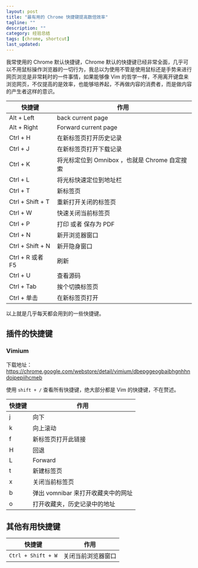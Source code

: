 ```yaml
---
layout: post
title: "最有用的 Chrome 快捷键提高数倍效率"
tagline: ""
description: ""
category: 经验总结
tags: [chrome, shortcut]
last_updated: 
---
```


我常使用的 Chrome 默认快捷键，Chrome 默认的快捷键已经非常全面，几乎可以不用鼠标操作浏览器的一切行为，我总以为使用不管是使用鼠标还是手势来进行网页浏览是非常耗时的一件事情，如果能够像 Vim 的哲学一样，不用离开键盘来浏览网页，不仅提高的是效率，也能够培养起，不再做内容的消费者，而是做内容的产生者这样的意识。

快捷键       | 作用 
----------|--------------
Alt + Left    | back current page
Alt + Right  | Forward current page
Ctrl + H | 在新标签页打开历史记录
Ctrl + J | 在新标签页打开下载记录
Ctrl + K | 将光标定位到 Omnibox ，也就是 Chrome 自定搜索
Ctrl + L | 将光标快速定位到地址栏
Ctrl + T | 新标签页
Ctrl + Shift + T | 重新打开关闭的标签页
Ctrl + W | 快速关闭当前标签页
Ctrl + P | 打印 或者 保存为 PDF
Ctrl + N | 新开浏览器窗口
Ctrl + Shift + N | 新开隐身窗口
Ctrl + R 或者 F5  | 刷新
Ctrl + U | 查看源码
Ctrl + Tab | 挨个切换标签页
Ctrl + 单击 | 在新标签页打开

以上就是几乎每天都会用到的一些快捷键。

## 插件的快捷键

### Vimium

下载地址：<https://chrome.google.com/webstore/detail/vimium/dbepggeogbaibhgnhhndojpepiihcmeb>

使用 `shift + /` 查看所有快捷键，绝大部分都是 Vim 的快捷键，不在赘述。

快捷键  | 作用
----------|--------------
j | 向下
k | 向上滚动
f | 新标签页打开此链接
H | 回退
L | Forward
t  | 新建标签页
x | 关闭当前标签页
b | 弹出 vomnibar 来打开收藏夹中的网址
o | 打开收藏夹，历史记录中的地址


## 其他有用快捷键

快捷键 | 作用
----------|--------------
`Ctrl + Shift + W` | 关闭当前浏览器窗口

